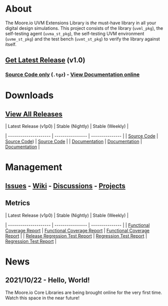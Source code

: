 # About
The Moore.io UVM Extensions Library is *the* must-have library in all your digital design simulations.  This project consists of the library (`uvml_pkg`), the self-testing agent (`uvma_st_pkg`), the self-testing UVM environment (`uvme_st_pkg`) and the test bench (`uvmt_st_pkg`) to verify the library against itself.

## [Get Latest Release](TODO) (v1.0)
### [Source Code only](TODO) (`.tgz`) - [View Documentation online](TODO)

# Downloads
## [View All Releases](TODO)
| Latest Release (v1p0) | Stable (Nightly) | Stable (Weekly) |

| --------------------- | ---------------- | --------------- |
| [Source Code](TODO) | [Source Code](TODO)) | [Source Code](TODO) |
| [Documentation](TODO) | [Documentation](TODO) | [Documentation](TODO) |

# Management
## [Issues](https://github.com/Datum-Technology-Corporation/uvml/issues) - [Wiki](https://github.com/Datum-Technology-Corporation/uvml/wiki) - [Discussions](https://github.com/Datum-Technology-Corporation/uvml/discussions) - [Projects](https://github.com/Datum-Technology-Corporation/uvml/projects)

## Metrics
| Latest Release (v1p0) | Stable (Nightly) | Stable (Weekly) |

| --------------------- | ---------------- | --------------- |
| [Functional Coverage Report](TODO) | [Functional Coverage Report](TODO) | [Functional Coverage Report](TODO) |
| [Release Regression Test Report](TODO) | [Regression Test Report](TODO) | [Regression Test Report](TODO) |



# News
## 2021/10/22 - Hello, World!
The Moore.io Core Libraries are being brought online for the very first time. Watch this space in the near future!
